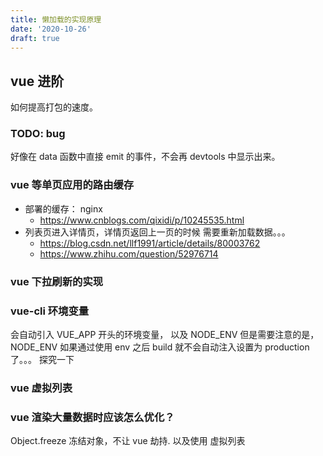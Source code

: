 ```yaml
---
title: 懒加载的实现原理
date: '2020-10-26'
draft: true
---
```


## vue 进阶

如何提高打包的速度。

### TODO: bug

好像在 data 函数中直接 emit 的事件，不会再 devtools 中显示出来。

### vue 等单页应用的路由缓存

- 部署的缓存： nginx
  - https://www.cnblogs.com/qixidi/p/10245535.html
- 列表页进入详情页，详情页返回上一页的时候 需要重新加载数据。。。
  - https://blog.csdn.net/llf1991/article/details/80003762
  - https://www.zhihu.com/question/52976714

### vue 下拉刷新的实现

### vue-cli 环境变量

会自动引入 VUE_APP 开头的环境变量， 以及 NODE_ENV 但是需要注意的是，NODE_ENV 如果通过使用 env 之后 build 就不会自动注入设置为 production 了。。。 探究一下

### vue 虚拟列表

### vue 渲染大量数据时应该怎么优化？

Object.freeze 冻结对象，不让 vue 劫持. 以及使用 虚拟列表

